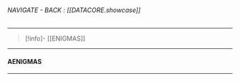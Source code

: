 
###### NAVIGATE - BACK : [[DATACORE.showcase]]
-----
>[!info]- [[ENIGMAS]]
----
#### AENIGMAS







-----